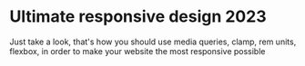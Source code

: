 # Ultimate responsive design 2023

Just take a look, that's how you should use media queries, clamp, rem units, flexbox, in order to make your website the most responsive possible

